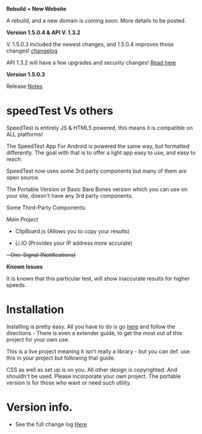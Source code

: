 **Rebuild + New Website**

A rebuild, and a new domain is coming soon. More details to be posted.




**Version 1.5.0.4 & API V. 1.3.2**

V. 1.5.0.3 included the newest changes, and 1.5.0.4 improves those changes! [changelog](https://github.com/jdc20181/SpeedTest/wiki/Product-Update-v.-1.5.0.4)

API 1.3.2 will have a few upgrades and security changes! [Read here](https://github.com/jdc20181/SpeedTest/wiki/API-V.-1.3.2)


**Version 1.5.0.3**

Release [Notes](https://github.com/jdc20181/SpeedTest/wiki/Product-Update-V.-1.5.0.3)



  



# speedTest Vs others

SpeedTest is entirely JS & HTML5 powered, this means it is compatible on ALL platforms!

The SpeedTest App For Android is powered the same way, but formatted differently. The goal with that is to offer a light app easy to use, and easy to reach. 

SpeedTest now uses some 3rd party components but many of them are open source. 

The Portable Version or Basic Bare Bones version which you can use on your site, doesn't have any 3rd party components. 

Some Third-Party Components:

*Main Project*

  - ClipBoard.js (Allows you to copy your results)
  
  - Li.IO (Provides your IP address more accurate)
  
  ~~- One-Signal (Notifications)~~
  

**Known Issues** 

It is known that this particular test, will show inaccurate results for higher speeds. 
   
# Installation 

Installing is pretty easy. All you have to do is go [here](https://jdc20181.github.io/SpeedTest/Pages/portable.html) and follow the directions - There is even a extender guide, to get the most out of this project for your own use. 

This is a live project meaning it isn't really a library - but you can def. use this in your project but following that guide. 

CSS as well as set up is on you. All other design is copyrighted. And shouldn't be used. Please incorporate your own project. The portable version is for those who want or need such utility. 
   
# Version info. 

- See the full change log <a href="https://github.com/jdc20181/SpeedTest/wiki/Change-Log">Here</a>



